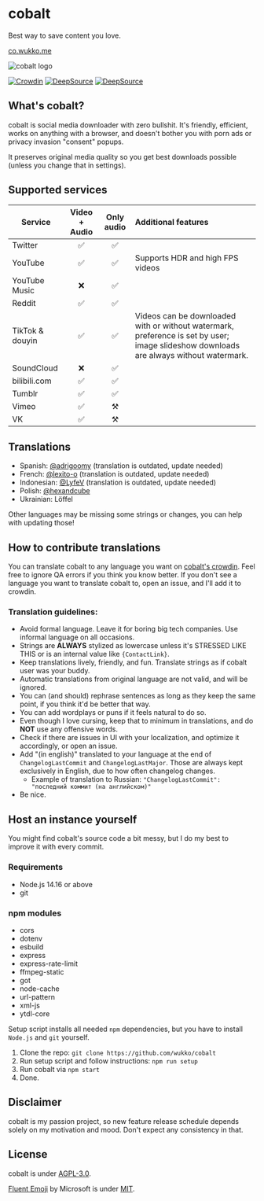# cobalt
Best way to save content you love.

[co.wukko.me](https://co.wukko.me/)

![cobalt logo](https://raw.githubusercontent.com/wukko/cobalt/current/src/front/icons/wide.png "cobalt logo")

[![Crowdin](https://badges.crowdin.net/cobalt/localized.svg)](https://crowdin.com/project/cobalt) [![DeepSource](https://deepsource.io/gh/wukko/cobalt.svg/?label=active+issues&token=MsmsJ9zUOKwcQor0yaiFot84)](https://deepsource.io/gh/wukko/cobalt/?ref=repository-badge) [![DeepSource](https://deepsource.io/gh/wukko/cobalt.svg/?label=resolved+issues&token=MsmsJ9zUOKwcQor0yaiFot84)](https://deepsource.io/gh/wukko/cobalt/?ref=repository-badge)

## What's cobalt?
cobalt is social media downloader with zero bullshit. It's friendly, efficient, works on anything with a browser, and doesn't bother you with porn ads or privacy invasion "consent" popups.

It preserves original media quality so you get best downloads possible (unless you change that in settings).

## Supported services
| Service | Video + Audio | Only audio | Additional features |
| --------          | :---:  | :---: | :----- |
| Twitter           | ✅    | ✅ |  |
| YouTube           | ✅    | ✅ | Supports HDR and high FPS videos |
| YouTube Music     | ❌    | ✅ |  |
| Reddit            | ✅    | ✅ |  |
| TikTok & douyin   | ✅    | ✅ | Videos can be downloaded with or without watermark, preference is set by user; image slideshow downloads are always without watermark. |
| SoundCloud        | ❌    | ✅ |  |
| bilibili.com      | ✅    | ✅ |  |
| Tumblr            | ✅    | ✅ |  |
| Vimeo             | ✅    | ⚒️ |  |
| VK                | ✅    | ⚒️ |  |

## Translations
- Spanish: [@adrigoomy](https://github.com/adrigoomy) (translation is outdated, update needed)
- French: [@lexito-o](https://github.com/lexito-o) (translation is outdated, update needed)
- Indonesian: [@LyfeV](https://github.com/LyfeV) (translation is outdated, update needed)
- Polish: [@hexandcube](https://github.com/hexandcube)
- Ukrainian: Löffel

Other languages may be missing some strings or changes, you can help with updating those!

## How to contribute translations
You can translate cobalt to any language you want on [cobalt's crowdin](https://crowdin.com/project/cobalt). Feel free to ignore QA errors if you think you know better. If you don't see a language you want to translate cobalt to, open an issue, and I'll add it to crowdin.

### Translation guidelines:
- Avoid formal language. Leave it for boring big tech companies. Use informal language on all occasions.
- Strings are **ALWAYS** stylized as lowercase unless it's STRESSED LIKE THIS or is an internal value like `{ContactLink}`.
- Keep translations lively, friendly, and fun. Translate strings as if cobalt user was your buddy.
- Automatic translations from original language are not valid, and will be ignored.
- You can (and should) rephrase sentences as long as they keep the same point, if you think it'd be better that way.
- You can add wordplays or puns if it feels natural to do so.
- Even though I love cursing, keep that to minimum in translations, and do **NOT** use any offensive words.
- Check if there are issues in UI with your localization, and optimize it accordingly, or open an issue.
- Add "(in english)" translated to your language at the end of `ChangelogLastCommit` and `ChangelogLastMajor`. Those are always kept exclusively in English, due to how often changelog changes.
    - Example of translation to Russian: `"ChangelogLastCommit": "последний коммит (на английском)"`
- Be nice.

## Host an instance yourself
You might find cobalt's source code a bit messy, but I do my best to improve it with every commit.

### Requirements
- Node.js 14.16 or above
- git

### npm modules
- cors
- dotenv
- esbuild
- express
- express-rate-limit
- ffmpeg-static
- got
- node-cache
- url-pattern
- xml-js
- ytdl-core

Setup script installs all needed `npm` dependencies, but you have to install `Node.js` and `git` yourself.

1. Clone the repo: `git clone https://github.com/wukko/cobalt`
2. Run setup script and follow instructions: `npm run setup`
3. Run cobalt via `npm start`
4. Done.

## Disclaimer
cobalt is my passion project, so new feature release schedule depends solely on my motivation and mood. Don't expect any consistency in that.

## License
cobalt is under [AGPL-3.0](https://github.com/wukko/cobalt/blob/current/LICENSE).

[Fluent Emoji](https://github.com/microsoft/fluentui-emoji) by Microsoft is under [MIT](https://github.com/microsoft/fluentui-emoji/blob/main/LICENSE).

